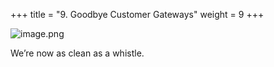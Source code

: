 +++
title = "9. Goodbye Customer Gateways"
weight = 9
+++


![image.png](/images/008-viii-clean-it-up/41-533005-image.png)


We’re now as clean as a whistle. 


